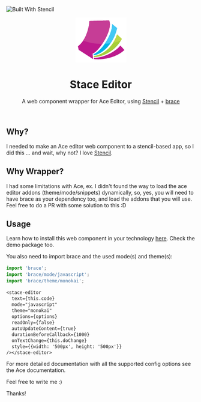 ![Built With Stencil](https://img.shields.io/badge/-Built%20With%20Stencil-16161d.svg?logo=data%3Aimage%2Fsvg%2Bxml%3Bbase64%2CPD94bWwgdmVyc2lvbj0iMS4wIiBlbmNvZGluZz0idXRmLTgiPz4KPCEtLSBHZW5lcmF0b3I6IEFkb2JlIElsbHVzdHJhdG9yIDE5LjIuMSwgU1ZHIEV4cG9ydCBQbHVnLUluIC4gU1ZHIFZlcnNpb246IDYuMDAgQnVpbGQgMCkgIC0tPgo8c3ZnIHZlcnNpb249IjEuMSIgaWQ9IkxheWVyXzEiIHhtbG5zPSJodHRwOi8vd3d3LnczLm9yZy8yMDAwL3N2ZyIgeG1sbnM6eGxpbms9Imh0dHA6Ly93d3cudzMub3JnLzE5OTkveGxpbmsiIHg9IjBweCIgeT0iMHB4IgoJIHZpZXdCb3g9IjAgMCA1MTIgNTEyIiBzdHlsZT0iZW5hYmxlLWJhY2tncm91bmQ6bmV3IDAgMCA1MTIgNTEyOyIgeG1sOnNwYWNlPSJwcmVzZXJ2ZSI%2BCjxzdHlsZSB0eXBlPSJ0ZXh0L2NzcyI%2BCgkuc3Qwe2ZpbGw6I0ZGRkZGRjt9Cjwvc3R5bGU%2BCjxwYXRoIGNsYXNzPSJzdDAiIGQ9Ik00MjQuNywzNzMuOWMwLDM3LjYtNTUuMSw2OC42LTkyLjcsNjguNkgxODAuNGMtMzcuOSwwLTkyLjctMzAuNy05Mi43LTY4LjZ2LTMuNmgzMzYuOVYzNzMuOXoiLz4KPHBhdGggY2xhc3M9InN0MCIgZD0iTTQyNC43LDI5Mi4xSDE4MC40Yy0zNy42LDAtOTIuNy0zMS05Mi43LTY4LjZ2LTMuNkgzMzJjMzcuNiwwLDkyLjcsMzEsOTIuNyw2OC42VjI5Mi4xeiIvPgo8cGF0aCBjbGFzcz0ic3QwIiBkPSJNNDI0LjcsMTQxLjdIODcuN3YtMy42YzAtMzcuNiw1NC44LTY4LjYsOTIuNy02OC42SDMzMmMzNy45LDAsOTIuNywzMC43LDkyLjcsNjguNlYxNDEuN3oiLz4KPC9zdmc%2BCg%3D%3D&colorA=16161d&style=flat-square)


<p align="center">
	<img src="https://raw.githubusercontent.com/jeanbenitez/stace-editor/master/.github/assets/logo.png" width="135" height="119">
</p>
<h1 align="center">Stace Editor</h1>
<p align="center">A web component wrapper for Ace Editor, using <a href="https://stenciljs.com">Stencil</a> + <a href="https://github.com/thlorenz/brace">brace</a></p>

<br />

## Why?

I needed to make an Ace editor web component to a stencil-based app, so I did this ... and wait, why not? I love <a href="https://stenciljs.com">Stencil</a>.

## Why Wrapper?

I had some limitations with Ace, ex. I didn't found the way to load the ace editor addons (theme/mode/snippets) dynamically, so, yes, you will need to have brace as your dependency too, and load the addons that you will use. Feel free to do a PR with some solution to this :D

## Usage

Learn how to install this web component in your technology <a href="https://stenciljs.com/docs/overview">here</a>. Check the demo package too.

You also need to import brace and the used mode(s) and theme(s):

```ts
import 'brace';
import 'brace/mode/javascript';
import 'brace/theme/monokai';
```

```tsx
<stace-editor
  text={this.code}
  mode="javascript"
  theme="monokai"
  options={options}
  readOnly={false}
  autoUpdateContent={true}
  durationBeforeCallback={1000}
  onTextChange={this.doChange}
  style={{width: '500px', height: '500px'}}
/></stace-editor>
```

For more detailed documentation with all the supported config options see the Ace documentation.

Feel free to write me :)

Thanks!
